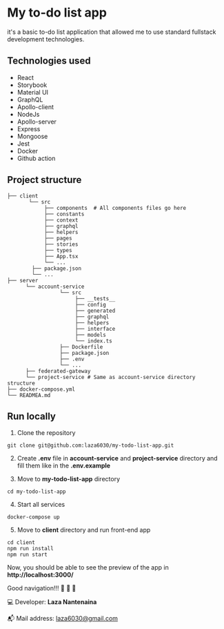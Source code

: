 # My to-do list app

it's a basic to-do list application that allowed me to use standard fullstack development technologies.

## Technologies used

<ul>
    <li>React</li>
    <li>Storybook</li>
    <li>Material UI</li>
    <li>GraphQL</li>
    <li>Apollo-client</li>
    <li>NodeJs</li>
    <li>Apollo-server</li>
    <li>Express</li>
    <li>Mongoose</li>
    <li>Jest</li>
    <li>Docker</li>
    <li>Github action</li>
</ul>

## Project structure

    ├── client
           └── src
                ├── components  # All components files go here
                ├── constants
                ├── context
                ├── graphql
                ├── helpers
                ├── pages
                ├── stories
                ├── types
                ├── App.tsx
                └── ...
            ├── package.json
            └── ...
    ├── server
          └── account-service
                     └── src
                          ├── __tests__
                          ├── config
                          ├── generated
                          ├── graphql
                          ├── helpers
                          ├── interface
                          ├── models
                          └── index.ts
                     ├── Dockerfile
                     ├── package.json
                     ├── .env
                     └── ...
          ├── federated-gateway
          └── project-service # Same as account-service directory structure
    ├── docker-compose.yml
    └── READMEA.md

## Run locally

1. Clone the repository

```
git clone git@github.com:laza6030/my-todo-list-app.git
```

2. Create **.env** file in **account-service** and **project-service** directory and fill them like in the **.env.example**

3. Move to **my-todo-list-app** directory

```
cd my-todo-list-app
```

4. Start all services

```
docker-compose up
```

5. Move to **client** directory and run front-end app

```
cd client
npm run install
npm run start
```

Now, you should be able to see the preview of the app in **http://localhost:3000/**

Good navigation!!! :wave: :wave: :wave:

:computer: Developer: **Laza Nantenaina**

:mailbox_with_mail: Mail address: laza6030@gmail.com
